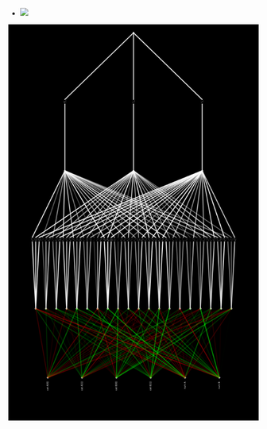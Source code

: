 - <img src="https://latex.codecogs.com/svg.image?f(\mathbf{x})=\sum_{i_{L-1}=1}^{n_{L-1}}\phi_{L-1,i_L,i_{L-1}}\left(\dots\sum_{i_1=1}^{n_1}\phi_{1,i_2,i_1}\left(\sum_{i_0=1}^{n_0}w_{i_1,i_0}x_{i_0}\right)\dots\right)">

<img src="catlinkan.png" alt="Severity" width="1000"/>
